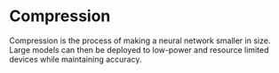 # Compression

Compression is the process of making a neural network smaller in size. Large models can then be deployed to low-power and resource limited devices while maintaining accuracy.
